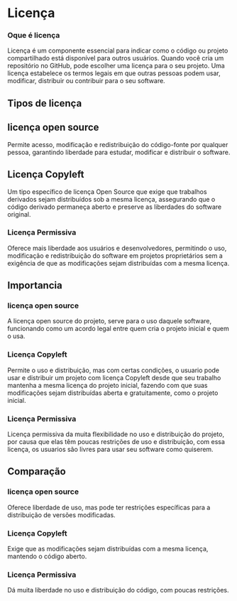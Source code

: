 # Licença

### Oque é licença
Licença é um componente essencial para indicar como o código ou projeto compartilhado está disponível para outros usuários. Quando você cria um repositório no GitHub, pode escolher uma licença para o seu projeto. Uma licença estabelece os termos legais em que outras pessoas podem usar, modificar, distribuir ou contribuir para o seu software.

## Tipos de licença
## licença open source
Permite acesso, modificação e redistribuição do código-fonte por qualquer pessoa, garantindo liberdade para estudar, modificar e distribuir o software.

## Licença Copyleft
Um tipo específico de licença Open Source que exige que trabalhos derivados sejam distribuídos sob a mesma licença, assegurando que o código derivado permaneça aberto e preserve as liberdades do software original.

### Licença Permissiva
Oferece mais liberdade aos usuários e desenvolvedores, permitindo o uso, modificação e redistribuição do software em projetos proprietários sem a exigência de que as modificações sejam distribuídas com a mesma licença.

## Importancia
### licença open source
A licença open source do projeto, serve para o uso daquele software, funcionando como um acordo legal entre quem cria o projeto inicial e quem o usa.

### Licença Copyleft	
Permite o uso e distribuição, mas com certas condições, o usuario pode usar e distribuir um projeto com licença Copyleft desde que seu trabalho mantenha a mesma licença do projeto inicial, fazendo com que suas modificações sejam distribuídas aberta e gratuitamente, como o projeto inicial.

### Licença Permissiva
Licença permissiva da muita flexibilidade no uso e distribuição do projeto, por causa que elas têm poucas restrições de uso e distribuição, com essa licença, os usuarios são livres para usar seu software como quiserem.

## Comparação
### licença open source
Oferece liberdade de uso, mas pode ter restrições específicas para a distribuição de versões modificadas.

### Licença Copyleft
Exige que as modificações sejam distribuídas com a mesma licença, mantendo o código aberto.

### Licença Permissiva
Dá muita liberdade no uso e distribuição do código, com poucas restrições.

